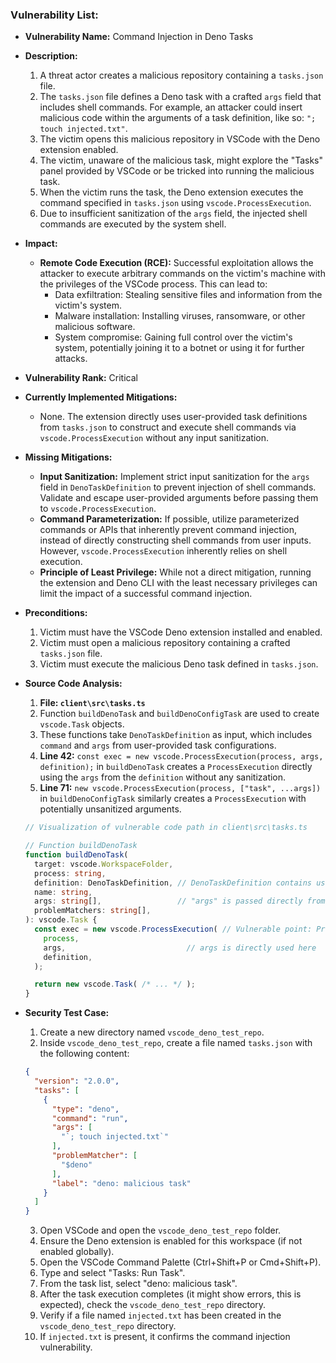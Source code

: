### Vulnerability List:

- **Vulnerability Name:** Command Injection in Deno Tasks

- **Description:**
    1. A threat actor creates a malicious repository containing a `tasks.json` file.
    2. The `tasks.json` file defines a Deno task with a crafted `args` field that includes shell commands. For example, an attacker could insert malicious code within the arguments of a task definition, like so: `"; touch injected.txt"`.
    3. The victim opens this malicious repository in VSCode with the Deno extension enabled.
    4. The victim, unaware of the malicious task, might explore the "Tasks" panel provided by VSCode or be tricked into running the malicious task.
    5. When the victim runs the task, the Deno extension executes the command specified in `tasks.json` using `vscode.ProcessExecution`.
    6. Due to insufficient sanitization of the `args` field, the injected shell commands are executed by the system shell.

- **Impact:**
    - **Remote Code Execution (RCE):** Successful exploitation allows the attacker to execute arbitrary commands on the victim's machine with the privileges of the VSCode process. This can lead to:
        - Data exfiltration: Stealing sensitive files and information from the victim's system.
        - Malware installation: Installing viruses, ransomware, or other malicious software.
        - System compromise: Gaining full control over the victim's system, potentially joining it to a botnet or using it for further attacks.

- **Vulnerability Rank:** Critical

- **Currently Implemented Mitigations:**
    - None. The extension directly uses user-provided task definitions from `tasks.json` to construct and execute shell commands via `vscode.ProcessExecution` without any input sanitization.

- **Missing Mitigations:**
    - **Input Sanitization:** Implement strict input sanitization for the `args` field in `DenoTaskDefinition` to prevent injection of shell commands. Validate and escape user-provided arguments before passing them to `vscode.ProcessExecution`.
    - **Command Parameterization:** If possible, utilize parameterized commands or APIs that inherently prevent command injection, instead of directly constructing shell commands from user inputs.  However, `vscode.ProcessExecution` inherently relies on shell execution.
    - **Principle of Least Privilege:** While not a direct mitigation, running the extension and Deno CLI with the least necessary privileges can limit the impact of a successful command injection.

- **Preconditions:**
    1. Victim must have the VSCode Deno extension installed and enabled.
    2. Victim must open a malicious repository containing a crafted `tasks.json` file.
    3. Victim must execute the malicious Deno task defined in `tasks.json`.

- **Source Code Analysis:**
    1. **File: `client\src\tasks.ts`**
    2. Function `buildDenoTask` and `buildDenoConfigTask` are used to create `vscode.Task` objects.
    3. These functions take `DenoTaskDefinition` as input, which includes `command` and `args` from user-provided task configurations.
    4. **Line 42:** `const exec = new vscode.ProcessExecution(process, args, definition);` in `buildDenoTask` creates a `ProcessExecution` directly using the `args` from the `definition` without any sanitization.
    5. **Line 71:** `new vscode.ProcessExecution(process, ["task", ...args])` in `buildDenoConfigTask` similarly creates a `ProcessExecution` with potentially unsanitized arguments.

    ```typescript
    // Visualization of vulnerable code path in client\src\tasks.ts

    // Function buildDenoTask
    function buildDenoTask(
      target: vscode.WorkspaceFolder,
      process: string,
      definition: DenoTaskDefinition, // DenoTaskDefinition contains user-controlled "args"
      name: string,
      args: string[],                 // "args" is passed directly from definition
      problemMatchers: string[],
    ): vscode.Task {
      const exec = new vscode.ProcessExecution( // Vulnerable point: ProcessExecution uses unsanitized "args"
        process,
        args,                           // args is directly used here
        definition,
      );

      return new vscode.Task( /* ... */ );
    }
    ```

- **Security Test Case:**
    1. Create a new directory named `vscode_deno_test_repo`.
    2. Inside `vscode_deno_test_repo`, create a file named `tasks.json` with the following content:
    ```json
    {
      "version": "2.0.0",
      "tasks": [
        {
          "type": "deno",
          "command": "run",
          "args": [
            "`; touch injected.txt`"
          ],
          "problemMatcher": [
            "$deno"
          ],
          "label": "deno: malicious task"
        }
      ]
    }
    ```
    3. Open VSCode and open the `vscode_deno_test_repo` folder.
    4. Ensure the Deno extension is enabled for this workspace (if not enabled globally).
    5. Open the VSCode Command Palette (Ctrl+Shift+P or Cmd+Shift+P).
    6. Type and select "Tasks: Run Task".
    7. From the task list, select "deno: malicious task".
    8. After the task execution completes (it might show errors, this is expected), check the `vscode_deno_test_repo` directory.
    9. Verify if a file named `injected.txt` has been created in the `vscode_deno_test_repo` directory.
    10. If `injected.txt` is present, it confirms the command injection vulnerability.
